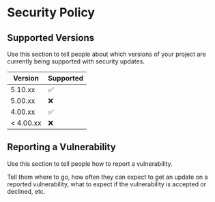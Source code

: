 # Security Policy

## Supported Versions

Use this section to tell people about which versions of your project are
currently being supported with security updates.

| Version   | Supported          |
|-----------|--------------------|
| 5.10.xx   | :white_check_mark: |
| 5.00.xx   | :x:                |
| 4.00.xx   | :white_check_mark: |
| < 4.00.xx | :x:                |

## Reporting a Vulnerability

Use this section to tell people how to report a vulnerability.

Tell them where to go, how often they can expect to get an update on a
reported vulnerability, what to expect if the vulnerability is accepted or
declined, etc.

